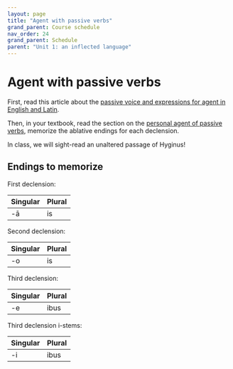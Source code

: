 ```yaml
---
layout: page
title: "Agent with passive verbs"
grand_parent: Course schedule
nav_order: 24
grand_parent: Schedule
parent: "Unit 1: an inflected language"
---
```



# Agent with passive verbs



First, read this article about the [passive voice and expressions for agent in English and Latin](https://eidolon.pub/object-ifying-language-fd8d3d75cb6f).


Then, in your textbook, read the section on the [personal agent of passive verbs](https://lingualatina.github.io/textbook/topics/unit1/agent/),  memorize the ablative endings for each declension.

In class, we will sight-read an unaltered passage of Hyginus!

## Endings to memorize



First declension:

| Singular | Plural |
| --- | --- |
| -ā | is |

Second declension:

| Singular | Plural |
| --- | --- |
| -o | is |


Third declension:

| Singular | Plural |
| --- | --- |
| -e | ibus |


Third declension i-stems:


| Singular | Plural |
| --- | --- |
| -i | ibus |




